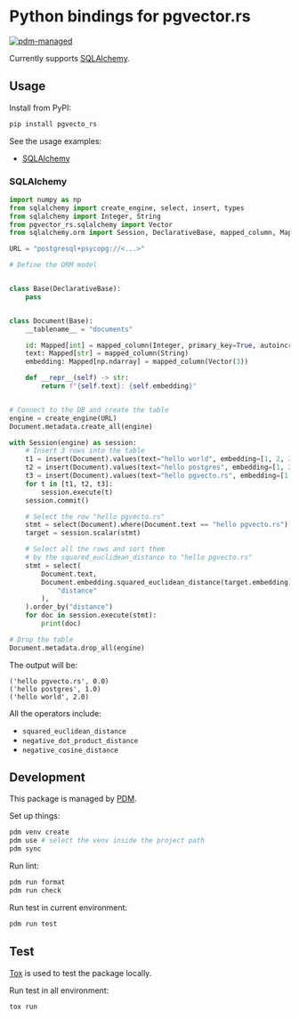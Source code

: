 # Python bindings for pgvector.rs

[![pdm-managed](https://img.shields.io/badge/pdm-managed-blueviolet)](https://pdm.fming.dev)

Currently supports [SQLAlchemy](https://github.com/sqlalchemy/sqlalchemy).

## Usage

Install from PyPI:
```bash
pip install pgvecto_rs
```

See the usage examples:
- [SQLAlchemy](#SQLAlchemy)

### SQLAlchemy

```python
import numpy as np
from sqlalchemy import create_engine, select, insert, types
from sqlalchemy import Integer, String
from pgvector_rs.sqlalchemy import Vector
from sqlalchemy.orm import Session, DeclarativeBase, mapped_column, Mapped

URL = "postgresql+psycopg://<...>"

# Define the ORM model


class Base(DeclarativeBase):
    pass


class Document(Base):
    __tablename__ = "documents"

    id: Mapped[int] = mapped_column(Integer, primary_key=True, autoincrement=True)
    text: Mapped[str] = mapped_column(String)
    embedding: Mapped[np.ndarray] = mapped_column(Vector(3))

    def __repr__(self) -> str:
        return f"{self.text}: {self.embedding}"


# Connect to the DB and create the table
engine = create_engine(URL)
Document.metadata.create_all(engine)

with Session(engine) as session:
    # Insert 3 rows into the table
    t1 = insert(Document).values(text="hello world", embedding=[1, 2, 3])
    t2 = insert(Document).values(text="hello postgres", embedding=[1, 2, 4])
    t3 = insert(Document).values(text="hello pgvecto.rs", embedding=[1, 3, 4])
    for t in [t1, t2, t3]:
        session.execute(t)
    session.commit()

    # Select the row "hello pgvecto.rs"
    stmt = select(Document).where(Document.text == "hello pgvecto.rs")
    target = session.scalar(stmt)

    # Select all the rows and sort them
    # by the squared_euclidean_distance to "hello pgvecto.rs"
    stmt = select(
        Document.text,
        Document.embedding.squared_euclidean_distance(target.embedding).label(
            "distance"
        ),
    ).order_by("distance")
    for doc in session.execute(stmt):
        print(doc)

# Drop the table
Document.metadata.drop_all(engine)
```
The output will be:
```
('hello pgvecto.rs', 0.0)
('hello postgres', 1.0)
('hello world', 2.0)
```

All the operators include:
- `squared_euclidean_distance`
- `negative_dot_product_distance`
- `negative_cosine_distance`

## Development

This package is managed by [PDM](https://pdm.fming.dev).

Set up things:
```bash
pdm venv create
pdm use # select the venv inside the project path
pdm sync
```

Run lint:
```bash
pdm run format
pdm run check
```

Run test in current environment:
```bash
pdm run test
```


## Test

[Tox](https://tox.wiki) is used to test the package locally.

Run test in all environment:
```bash
tox run
```